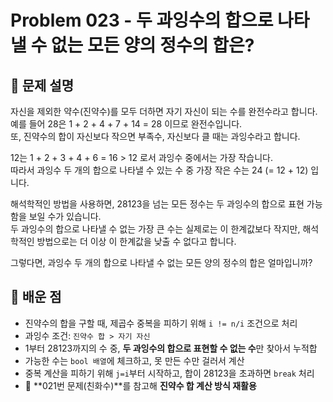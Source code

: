 # Problem 023 - 두 과잉수의 합으로 나타낼 수 없는 모든 양의 정수의 합은? 
 
## 📝 문제 설명
자신을 제외한 약수(진약수)를 모두 더하면 자기 자신이 되는 수를 완전수라고 합니다.  
예를 들어 28은 1 + 2 + 4 + 7 + 14 = 28 이므로 완전수입니다.  
또, 진약수의 합이 자신보다 작으면 부족수, 자신보다 클 때는 과잉수라고 합니다.  
  
12는 1 + 2 + 3 + 4 + 6 = 16 > 12 로서 과잉수 중에서는 가장 작습니다.  
따라서 과잉수 두 개의 합으로 나타낼 수 있는 수 중 가장 작은 수는 24 (= 12 + 12) 입니다.  
  
해석학적인 방법을 사용하면, 28123을 넘는 모든 정수는 두 과잉수의 합으로 표현 가능함을 보일 수가 있습니다.  
두 과잉수의 합으로 나타낼 수 없는 가장 큰 수는 실제로는 이 한계값보다 작지만, 해석학적인 방법으로는 더 이상 이 한계값을 낮출 수 없다고 합니다.  
  
그렇다면, 과잉수 두 개의 합으로 나타낼 수 없는 모든 양의 정수의 합은 얼마입니까?

## 🧠 배운 점
- 진약수의 합을 구할 때, 제곱수 중복을 피하기 위해 `i != n/i` 조건으로 처리
- 과잉수 조건: `진약수 합 > 자기 자신`
- 1부터 28123까지의 수 중, **두 과잉수의 합으로 표현할 수 없는 수**만 찾아서 누적합
- 가능한 수는 `bool 배열`에 체크하고, 못 만든 수만 걸러서 계산
- 중복 계산을 피하기 위해 `j=i`부터 시작하고, 합이 28123을 초과하면 `break` 처리
- 🔁 **021번 문제(친화수)**를 참고해 **진약수 합 계산 방식 재활용**
